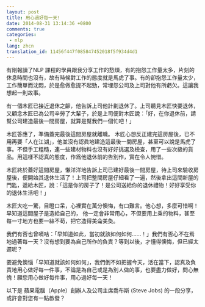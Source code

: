 ```yaml
---
layout: post
title: 用心過好每一天!
date: 2014-08-31 13:14:36 +0800
comments: true
categories:
 - nlp
lang: zhcn
translation_id: 11456f447f085847452018f5f934d4d1
---
```


有剛報讀了NLP 課程的學員跟我分享工作的愁煩，有的抱怨工作量太多，片刻的休息時間也沒有，故有時候對工作的態度就是馬虎了事。有的卻抱怨工作量太少，工作簡單而沈悶，於是愈做愈提不起勁，常埋怨公司及上司對他有所虧欠。這讓我想起一則故事。

有一個木匠已接近退休之齡，他告訴上司他計劃退休了。上司聽見木匠快要退休，又顧念木匠已為公司辛勞了大輩子，於是上司便對木匠說：「好，在你退休前，請幫公司建造最後一間房屋，就算是幫我們一個忙吧！」

木匠答應了，準備蓋完最後這間房屋就離職。
木匠心想反正建完這房屋後，已不用再要「人在江湖」，他並沒有認眞地建造這最後一間房屋，甚至可以說是馬虎了事。不但手工粗糙，連一些建材物料也沒有好好挑選及檢查，用了一些次級的貨品。用這樣不認真的態度，作爲他退休前的告別作，實在令人惋惜。

木匠終於蓋好這間房屋，懶洋洋地告訴上司已建好最後一間房屋，待上司來驗收房屋後，便開始其退休生活了！上司把整間房屋仔細看了一遍，然後拿出這間新屋的門匙，遞給木匠，說：「這是你的房子了！是公司送給你的退休禮物！好好享受你的退休生活吧！」

木匠大吃一驚，目瞪口呆，心裡實在萬分懊悔，有口難言。他心想，多麼可惜啊！早知道這間屋子是造給自己的， 他一定會非常用心，不但要用上乘的物料，甚至每一寸地方也要一絲不苟，把它造得美侖美奐。

我們有否也曾嘀咕：「早知道如此，當初就該如何如何......！」我們有否心不在焉地過著每一天？沒有想到要為自己所作的負責？等到以後，才懂得懊悔，但已經太遲呢？


要避免懊惱「早知道就該如何如何」，我們倒不如把握今天，活在當下，認真及負責地用心做好每一件事，不論是為自己或是為別人做的事，也要盡力做好，問心無愧！願您用心做好每件事，用心過好每一天！


以下是 蘋果電腦（Apple）創辦人及公司主席喬布斯 (Steve Jobs) 的一段分享，或許會對您有一點啟發？
